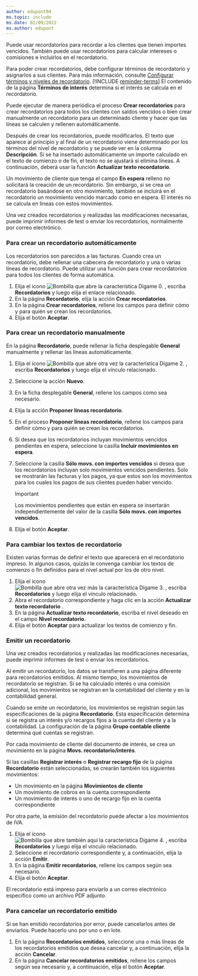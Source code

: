 ```yaml
---
author: edupont04
ms.topic: include
ms.date: 02/09/2022
ms.author: edupont
---
```

Puede usar recordatorios para recordar a los clientes que tienen importes vencidos. También puede usar recordatorios para calcular intereses o comisiones e incluirlos en el recordatorio.

Para poder crear recordatorios, debe configurar términos de recordatorio y asignarlos a sus clientes. Para más información, consulte [Configurar términos y niveles de recordatorio](../finance-setup-reminders.md). [!INCLUDE [reminder-terms](reminder-terms.md)] El contenido de la página **Términos de interés** determina si el interés se calcula en el recordatorio.  

Puede ejecutar de manera periódica el proceso **Crear recordatorios** para crear recordatorios para todos los clientes con saldos vencidos o bien crear manualmente un recordatorio para un determinado cliente y hacer que las líneas se calculen y rellenen automáticamente.  

Después de crear los recordatorios, puede modificarlos. El texto que aparece al principio y al final de un recordatorio viene determinado por los términos del nivel de recordatorio y se puede ver en la columna **Descripción**. Si se ha insertado automáticamente un importe calculado en el texto de comienzo o de fin, el texto no se ajustará si elimina líneas. A continuación, deberá usar la función **Actualizar texto recordatorio**.  

Un movimiento de cliente que tenga el campo **En espera** relleno no solicitará la creación de un recordatorio. Sin embargo, si se crea un recordatorio basándose en otro movimiento, también se incluirá en el recordatorio un movimiento vencido marcado como en espera. El interés no se calcula en líneas con estos movimientos.

Una vez creados recordatorios y realizadas las modificaciones necesarias, puede imprimir informes de test o enviar los recordatorios, normalmente por correo electrónico.

### <a name="to-create-a-reminder-automatically"></a>Para crear un recordatorio automáticamente

Los recordatorios son parecidos a las facturas. Cuando crea un recordatorio, debe rellenar una cabecera de recordatorio y una o varias líneas de recordatorio. Puede utilizar una función para crear recordatorios para todos los clientes de forma automática.

1. Elija el icono ![Bombilla que abre la característica Dígame 0.](../media/ui-search/search_small.png "Dígame qué desea hacer") , escriba **Recordatorios** y luego elija el enlace relacionado.
2. En la página **Recordatorio**, elija la acción **Crear recordatorios**.
3. En la página **Crear recordatorios**, rellene los campos para definir cómo y para quién se crean los recordatorios.
4. Elija el botón **Aceptar**.

### <a name="to-create-a-reminder-manually"></a>Para crear un recordatorio manualmente

En la página **Recordatorio**, puede rellenar la ficha desplegable **General** manualmente y rellenar las líneas automáticamente.

1. Elija el icono ![Bombilla que abre otra vez la característica Dígame 2.](../media/ui-search/search_small.png "Dígame qué desea hacer") , escriba **Recordatorios** y luego elija el vínculo relacionado.
2. Seleccione la acción **Nuevo**.
3. En la ficha desplegable **General**, rellene los campos como sea necesario.
4. Elija la acción **Proponer líneas recordatorio**.
5. En el proceso **Proponer líneas recordatorio**, rellene los campos para definir cómo y para quién se crean los recordatorios.
6. Si desea que los recordatorios incluyan movimientos vencidos pendientes en espera, seleccione la casilla **Incluir movimientos en espera**.
7. Seleccione la casilla **Sólo movs. con importes vencidos** si desea que los recordatorios incluyan solo movimientos vencidos pendientes. Solo se mostrarán las facturas y los pagos, ya que estos son los movimientos para los cuales los pagos de sus clientes pueden haber vencido.

    > [!Important]
    > Los movimientos pendientes que están en espera se insertarán independientemente del valor de la casilla **Sólo movs. con importes vencidos**.

8. Elija el botón **Aceptar**.

### <a name="to-replace-reminder-texts"></a>Para cambiar los textos de recordatorio

Existen varias formas de definir el texto que aparecerá en el recordatorio impreso. In algunos casos, quizás le convenga cambiar los textos de comienzo o fin definidos para el nivel actual por los de otro nivel.

1. Elija el icono ![Bombilla que abre otra vez más la característica Dígame 3.](../media/ui-search/search_small.png "Dígame qué desea hacer") , escriba **Recordatorios** y luego elija el vínculo relacionado.
2. Abra el recordatorio correspondiente y haga clic en la acción **Actualizar texto recordatorio** .
3. En la página **Actualizar texto recordatorio**, escriba el nivel deseado en el campo **Nivel recordatorio**.
4. Elija el botón **Aceptar** para actualizar los textos de comienzo y fin.

### <a name="to-issue-a-reminder"></a>Emitir un recordatorio

Una vez creados recordatorios y realizadas las modificaciones necesarias, puede imprimir informes de test o enviar los recordatorios.

Al emitir un recordatorio, los datos se transfieren a una página diferente para recordatorios emitidos. Al mismo tiempo, los movimientos de recordatorio se registran. Si se ha calculado interés o una comisión adicional, los movimientos se registran en la contabilidad del cliente y en la contabilidad general.

Cuando se emite un recordatorio, los movimientos se registran según las especificaciones de la página **Recordatorio**. Esta especificación determina si se registra un interés y/o recargos fijos a la cuenta del cliente y a la contabilidad. La configuración de la página **Grupo contable cliente** determina qué cuentas se registran.

Por cada movimiento de cliente del documento de interés, se crea un movimiento en la página **Movs. recordatorio/interés**.

Si las casillas **Registrar interés** o **Registrar recargo fijo** de la página **Recordatorio** están seleccionadas, se crearán también los siguientes movimientos:

- Un movimiento en la página **Movimientos de cliente**
- Un movimiento de cobros en la cuenta correspondiente
- Un movimiento de interés o uno de recargo fijo en la cuenta correspondiente

Por otra parte, la emisión del recordatorio puede afectar a los movimientos de IVA.

1. Elija el icono ![Bombilla que abre también aquí la característica Dígame 4.](../media/ui-search/search_small.png "Dígame qué desea hacer") , escriba **Recordatorios** y luego elija el vínculo relacionado.
2. Seleccione el recordatorio correspondiente y, a continuación, elija la acción **Emitir**.
3. En la página **Emitir recordatorios**, rellene los campos según sea necesario.
4. Elija el botón **Aceptar**.

El recordatorio está impreso para enviarlo a un correo electrónico específico como un archivo PDF adjunto.

### <a name="to-cancel-an-issued-reminder"></a>Para cancelar un recordatorio emitido

Si se han emitido recordatorios por error, puede cancelarlos antes de enviarlos. Puede hacerlo uno por uno o en lote.

1. En la página **Recordatorios emitidos**, seleccione una o más líneas de los recordatorios emitidos que desea cancelar y, a continuación, elija la acción **Cancelar**.
2. En la página **Cancelar recordatorios emitidos**, rellene los campos según sea necesario y, a continuación, elija el botón **Aceptar**.


